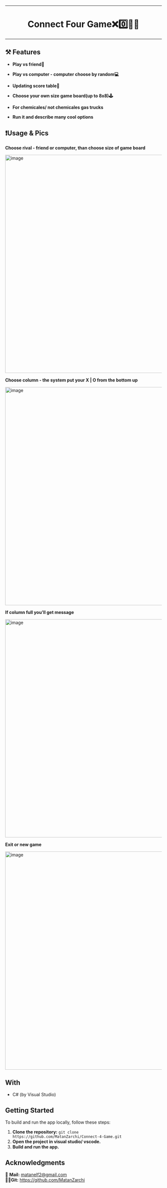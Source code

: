 ***

<h1 align="center"> Connect Four Game❌0️⃣🥇💯 </h1>

***


## ⚒️ Features

- **Play vs friend👦**

- **Play vs computer - computer choose by random💻**

- **Updating score table💯**

- **Choose your own size game board(up to 8x8)🕹️**

- **For chemicales/ not chemicales gas trucks**

- **Run it and describe many cool options**


## ❗Usage & Pics

**Choose rival - friend or computer, than choose size of game board**

<img src="https://github.com/user-attachments/assets/6ea29fcb-3b27-4819-b2f5-8baf5350b956" alt="image" width="700" height="auto">

**Choose column - the system put your X | O from the bottom up**

<img src="https://github.com/user-attachments/assets/183d192b-5d75-432a-95b5-c65300379ae9" alt="image" width="700" height="auto">

**If column full you'll get message**

<img src="https://github.com/user-attachments/assets/9a8a6050-0d51-4e43-96c5-53e4f77d66f9" alt="image" width="700" height="auto">

**Exit or new game**

<img src="https://github.com/user-attachments/assets/a68bfc7b-15c8-4433-a933-dfbfef378763" alt="image" width="700" height="auto">


## With

- C# (by Visual Studio)

## Getting Started

To build and run the app locally, follow these steps:

1. **Clone the repository:** `git clone https://github.com/MatanZarchi/Connect-4-Game.git`
2. **Open the project in visual studio/ vscode.**
3. **Build and run the app.**

## Acknowledgments

📧 **Mail:** [matanelf2@gmail.com](url)  
👨‍💻**Git:** https://github.com/MatanZarchi 
